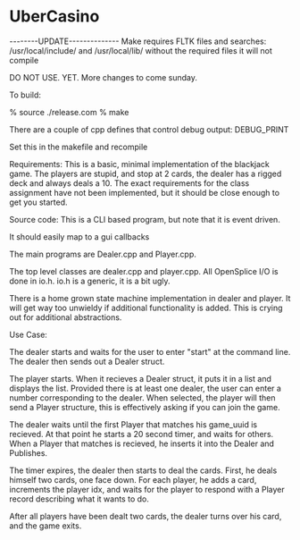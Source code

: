 # UberCasino

--------UPDATE--------------
Make requires FLTK files and searches:
/usr/local/include/ and /usr/local/lib/
without the required files it will not compile



DO NOT USE. YET. More changes to come sunday.


To build:

% source ./release.com
% make 

There are a couple of cpp defines that control debug
output:
    DEBUG_PRINT 

Set this in the makefile and recompile

Requirements:
This is a basic, minimal implementation of the blackjack game.
The players are stupid, and stop at 2 cards, the dealer has
a rigged deck and always deals a 10.
The exact requirements for the class assignment have not been implemented, but it should be close enough to get you started.

Source code:
This is a CLI based program, but note that it is event driven.

It should easily map to a gui callbacks

The main programs are Dealer.cpp and Player.cpp.

The top level classes are dealer.cpp and player.cpp.  All OpenSplice
I/O is done in io.h.  io.h is a generic, it is a bit ugly.

There is a home grown state machine implementation in dealer and player.
It will get way too unwieldy if additional functionality is added.  This
is crying out for additional abstractions.

Use Case:

The dealer starts and waits for the user to enter "start" at the command line.
The dealer then sends out a Dealer struct.

The player starts. When it recieves a Dealer struct, it puts it in a list and displays the list.  Provided there is at least one dealer, the user can enter a number corresponding to the dealer.  When selected, the player will then send a Player structure, this is effectively asking if you can join the game.

The dealer waits until the first Player that matches his game_uuid is recieved.
At that point he starts a 20 second timer, and waits for others.  When a Player that matches is recieved, he inserts it into the Dealer and Publishes.

The timer expires, the dealer then starts to deal the cards. First, he deals himself two cards, one face down. For each player, he adds a card, increments the player idx, and waits for the player to respond with a Player record describing what it wants to do.

After all players have been dealt two cards, the dealer turns over his card, and the game exits.



